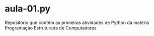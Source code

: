 # aula-01.py
Repositório que contém as primeiras atividades de Python da matéria Programação Estruturada de Computadores
